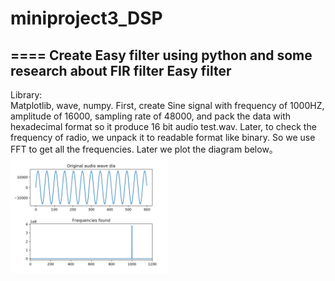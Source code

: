 # miniproject3_DSP
====
Create Easy filter using python and some research about FIR filter
Easy filter
-----
Library:	 
Matplotlib, wave, numpy.
First, create Sine signal with frequency of 1000HZ, amplitude of 16000, sampling rate of  48000, and pack the data with hexadecimal format so it produce 16 bit audio test.wav. Later, to check the frequency of radio, we unpack it 
to readable format like binary. So we use FFT to get all the frequencies. Later we plot the diagram below。
<img src="https://github.com/kentpei/miniproject3/blob/master/create_signal.png" width="50%" height="50%">

